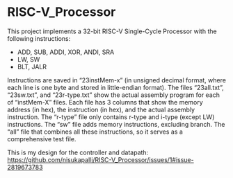 # RISC-V_Processor
This project implements a 32-bit RISC-V Single-Cycle Processor with the following instructions:
* ADD, SUB, ADDI, XOR, ANDI, SRA
* LW, SW
* BLT, JALR

Instructions are saved in “23instMem-x” (in unsigned decimal format, where each line is one byte and stored in little-endian format). The files “23all.txt”, “23sw.txt”, and “23r-type.txt” show the actual assembly program for each of “instMem-X” files. Each file has 3 columns that show the memory address (in hex), the instruction (in hex), and the actual assembly instruction. The “r-type” file only contains r-type and i-type (except LW) instructions. The “sw” file adds memory instructions, excluding branch. The “all” file that combines all these instructions, so it serves as a comprehensive test file.

This is my design for the controller and datapath:
https://github.com/nisukapalli/RISC-V_Processor/issues/1#issue-2819673783
